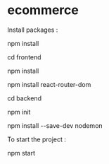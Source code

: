 # ecommerce

Install packages : 

npm install 

cd frontend 

npm install 

npm install react-router-dom 

cd backend

npm init 

npm install --save-dev nodemon 

To start the project : 

npm start 
